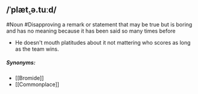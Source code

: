 ## /ˈplæt̬.ə.tuːd/
#Noun #Disapproving
a remark or statement that may be true but is boring and has no meaning because it has been said so many times before

- He doesn't mouth platitudes about it not mattering who scores as long as the team wins.

##### Synonyms:
- [[Bromide]]
- [[Commonplace]]
